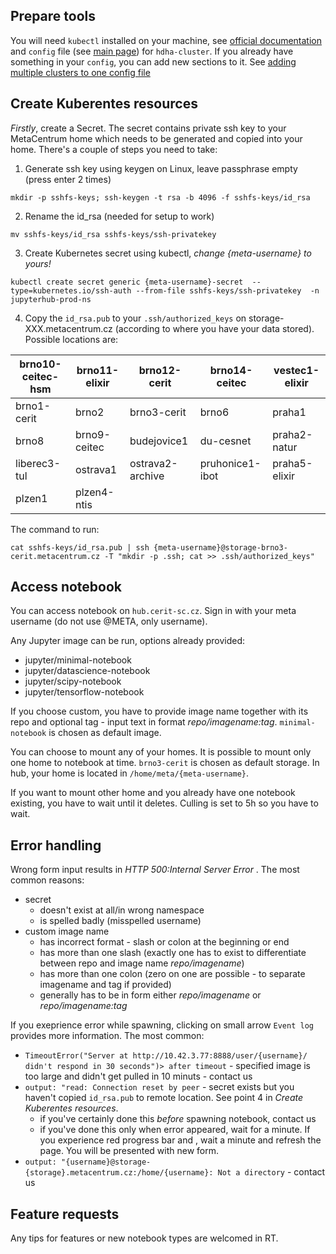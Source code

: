 ## Prepare tools
You will need `kubectl` installed on your machine, see [official documentation](https://kubernetes.io/docs/tasks/tools/#kubectl) and `config` file (see [main page](index.md)) for `hdha-cluster`. If you already have something in your `config`, you can add new sections to it. See [adding multiple clusters to one config file](multiple.md)

## Create Kuberentes resources 

*Firstly*, create a Secret. The secret contains private ssh key to your MetaCentrum home which needs to be generated and copied into your home.
There's a couple of steps you need to take:                                                                                                               
                                                                                
1. Generate ssh key using keygen on Linux, leave passphrase empty (press enter 2 times)                                                                            
```                                                                             
mkdir -p sshfs-keys; ssh-keygen -t rsa -b 4096 -f sshfs-keys/id_rsa                                                                                            
```                                                                             
                                                                                
2. Rename the id_rsa (needed for setup to work)                                 
```                                                                             
mv sshfs-keys/id_rsa sshfs-keys/ssh-privatekey                                  
```                                                                             
                                                                                
3. Create Kubernetes secret using kubectl, *change {meta-username} to yours!*     
```                                                                             
kubectl create secret generic {meta-username}-secret  --type=kubernetes.io/ssh-auth --from-file sshfs-keys/ssh-privatekey  -n jupyterhub-prod-ns
```                                                                             
                                                                                
4. Copy the `id_rsa.pub` to your `.ssh/authorized_keys` on storage-XXX.metacentrum.cz (according to where you have your data stored). 
Possible locations are:

brno10-ceitec-hsm | brno11-elixir | brno12-cerit | brno14-ceitec | vestec1-elixir
--- | --- | --- | --- |--- 
brno1-cerit | brno2 | brno3-cerit | brno6  | praha1
brno8 | brno9-ceitec | budejovice1 | du-cesnet | praha2-natur
liberec3-tul | ostrava1 | ostrava2-archive | pruhonice1-ibot | praha5-elixir
plzen1 | plzen4-ntis 

The command to run:
```                                                                             
cat sshfs-keys/id_rsa.pub | ssh {meta-username}@storage-brno3-cerit.metacentrum.cz -T "mkdir -p .ssh; cat >> .ssh/authorized_keys"
```                  
 
 
## Access notebook
You can access notebook on `hub.cerit-sc.cz`. Sign in with your meta username (do not use @META, only username). 

Any Jupyter image can be run, options already provided:
- jupyter/minimal-notebook
- jupyter/datascience-notebook
- jupyter/scipy-notebook
- jupyter/tensorflow-notebook

If you choose custom, you have to provide image name together with its repo and optional tag - input text in format _repo/imagename:tag_.
`minimal-notebook` is chosen as default image.

You can choose to mount any of your homes. It is possible to mount only one home to notebook at time. `brno3-cerit` is chosen as default storage.  In hub, your home is located in `/home/meta/{meta-username}`.

If you want to mount other home and you already have one notebook existing, you have to wait until it deletes. Culling is set to 5h so you have to wait.

## Error handling
Wrong form input results in _HTTP 500:Internal Server Error_ . The most common reasons:
- secret
  - doesn't exist at all/in wrong namespace 
  - is spelled badly (misspelled username) 
- custom image name
  - has incorrect format - slash or colon at the beginning or end
  - has more than one slash (exactly one has to exist to differentiate between repo and image name _repo/imagename_)
  - has more than one colon (zero on one are possible - to separate imagename and tag if provided)
  - generally has to be in form either *repo/imagename* or *repo/imagename:tag*

If you exeprience error while spawning, clicking on small arrow `Event log` provides more information. The most common:
- `TimeoutError("Server at http://10.42.3.77:8888/user/{username}/ didn't respond in 30 seconds")> after timeout` - specified image is too large and didn't get pulled in 10 minuts - contact us
- `output: "read: Connection reset by peer` - secret exists but you haven't copied `id_rsa.pub` to remote location. See point 4 in _Create Kuberentes resources_.
  - if you've certainly done this *before* spawning notebook, contact us
  - if you've done this only when error appeared, wait for a minute. If you experience red progress bar and , wait a minute and refresh the page. You will be presented with new form.
- `output: "{username}@storage-{storage}.metacentrum.cz:/home/{username}: Not a directory` - contact us



## Feature requests
Any tips for features or new notebook types are welcomed in RT.



